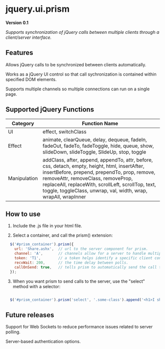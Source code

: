 jquery.ui.prism
============

**Version 0.1**

*Supports synchronization of jQuery calls between multiple clients through a client/server interface.*

Features
--------

Allows jQuery calls to be synchronized between clients automatically.

Works as a jQuery UI control so that call sychronization is contained within specified DOM elements.

Supports multiple channels so multiple connections can run on a single page.

Supported jQuery Functions
--------------------------

<table>
<thead>
<tr>
<th>Category</th>
<th>Function Name</th>
</tr>
</thead>
<tbody>
<tr><td>UI</td><td>effect, switchClass</td></tr>
<tr><td>Effect</td><td>animate, clearQueue, delay, dequeue, fadeIn, fadeOut, fadeTo, fadeToggle, hide, queue, show, slideDown, slideToggle, SlideUp, stop, toggle</td></tr>
<tr><td>Manipulation</td><td>addClass, after, append, appendTo, attr, before, css, detach, empty, height, html, insertAfter, insertBefore, prepend, prependTo, prop, remove, removeAttr, removeClass, removeProp, replaceAll, replaceWith, scrollLeft, scrollTop, text, toggle, toggleClass, unwrap, val, width, wrap, wrapAll, wrapInner
</tbody>
</table>

How to use
----------

1) Include the .js file in your html file.

2) Select a container, and call the prism() extension:

```javascript
  $('#prism_container').prism({
    url: 'Share.ashx',  // url to the server component for prism.
    channel: 'A',       // channels allow for a server to handle multiple sets of calls at once.
    token: 'T1',        // a token helps identify a specific client connecting.
    recvWait: 200,      // the time delay between polls.
    callOnSend: true,   // tells prism to automatically send the call to the server when called by javascript.
  });
```

3) When you want prism to send calls to the server, use the "select" method with a selector:

```javascript

  $('#prism_container').prism('select', '.some-class').append('<h1>I show up on all connected clients!</h1>');

```

Future releases
---------------

Support for Web Sockets to reduce performance issues related to server polling.

Server-based authentication options.